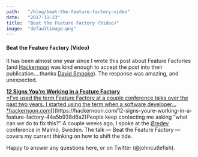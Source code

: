 ```yaml
---
path:	"/blog/beat-the-feature-factory-video"
date:	"2017-11-23"
title:	"Beat the Feature Factory (Video)"
image:	"defaultimage.png"
---
```


#### Beat the Feature Factory (Video)

It has been almost one year since I wrote this post about Feature Factories (and [Hackernoon](https://medium.com/u/4a8a924edf41) was kind enough to accept the post into their publication….thanks [David Smooke](https://medium.com/u/7f91547ce9c9)). The response was amazing, and unexpected.

[**12 Signs You’re Working in a Feature Factory**  
*I’ve used the term Feature Factory at a couple conference talks over the past two years. I started using the term when a software developer…*hackernoon.com](https://hackernoon.com/12-signs-youre-working-in-a-feature-factory-44a5b938d6a2 "https://hackernoon.com/12-signs-youre-working-in-a-feature-factory-44a5b938d6a2")[](https://hackernoon.com/12-signs-youre-working-in-a-feature-factory-44a5b938d6a2)People keep contacting me asking “what can we do to fix this?” A couple weeks ago, I spoke at the [Øredev ](https://medium.com/u/67badc094d24)conference in Malmö, Sweden. The talk — Beat the Feature Factory — covers my current thinking on how to shift the tide.

Happy to answer any questions here, or on Twitter (@johncutlefish).

